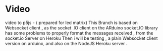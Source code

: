 # Video
video to p5js - ( prepared for led matrix)
This Branch is based on Websocket client , as the socket .IO client on the ARduino socket.IO library has  some problems to properly format the messages received , from the socket.io Server on Heroku
Then i will be testing , a plain Websocket client version  on arduino, and also on the NodeJS Heroku server .
